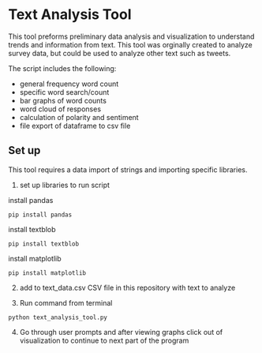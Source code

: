 # Text Analysis Tool 

This tool preforms preliminary data analysis and visualization to understand trends and information from text. This tool was orginally created to analyze survey data, but could be used to analyze other text such as tweets. 

The script includes the following: 

* general frequency word count 
* specific word search/count
* bar graphs of word counts 
* word cloud of responses 
* calculation of polarity and sentiment 
* file export of dataframe to csv file 

## Set up 

This tool requires a data import of strings and importing specific libraries. 

1. set up libraries to run script 

install pandas

`pip install pandas` 

install textblob

`pip install textblob`

install matplotlib

`pip install matplotlib` 

2. add to text_data.csv CSV file in this repository with text to analyze 

3. Run command from terminal 

`python text_analysis_tool.py`

4. Go through user prompts and after viewing graphs click out of visualization to continue to next part of the program
